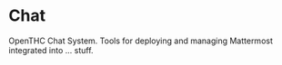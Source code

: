 # Chat

OpenTHC Chat System.
Tools for deploying and managing Mattermost integrated into ... stuff.


